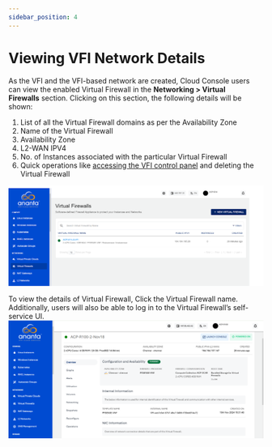 ```yaml
---
sidebar_position: 4
---
```

# Viewing VFI Network Details

As the VFI and the VFI-based network are created, Cloud Console users can view the enabled Virtual Firewall in the **Networking > Virtual Firewalls** section. Clicking on this section, the following details will be shown:

1. List of all the Virtual Firewall domains as per the Availability Zone
2. Name of the Virtual Firewall
3. Availability Zone
4. L2-WAN IPV4
5. No. of Instances associated with the particular Virtual Firewall
6. Quick operations like [accessing the VFI control panel](AccessingtheVFIControlPanel) and deleting the Virtual Firewall

![Viewing VFI Network Details](img/CreatingaVirtualFirewall1.png)

To view the details of Virtual Firewall, Click the Virtual Firewall name. Additionally, users will also be able to log in to the Virtual Firewall’s self-service UI.
![Virtual Firewall Details](img/VirtualFirewallDetails.png)


